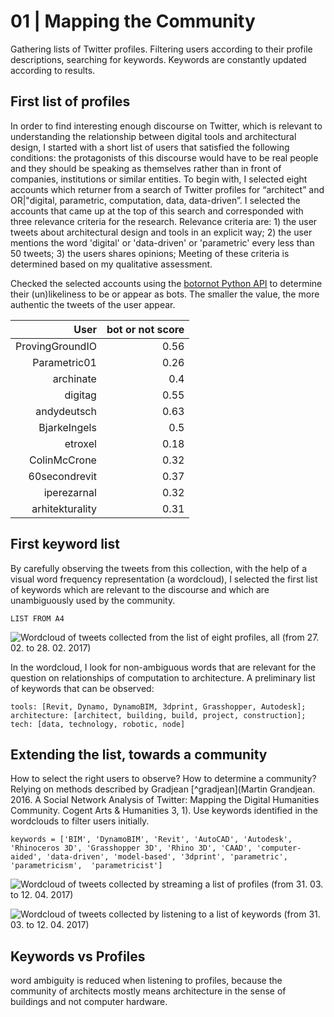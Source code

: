 # 01 | Mapping the Community

Gathering lists of Twitter profiles. Filtering users according to their profile descriptions, searching for keywords. Keywords are constantly updated according to results.

## First list of profiles

In order to find interesting enough discourse on Twitter, which is relevant to understanding the relationship between digital tools and architectural design, I started with a short list of users that satisfied the following conditions: the protagonists of this discourse would have to be real people and they should be speaking as themselves rather than in front of companies, institutions or similar entities. To begin with, I  selected eight accounts which returner from a search of Twitter profiles for “architect” and OR|"digital, parametric, computation, data, data-driven”. I selected the accounts that came up at the top of this search and corresponded with three relevance criteria for the research. Relevance criteria are: 1) the user tweets about architectural design and tools in an explicit way; 2) the user mentions the word 'digital' or 'data-driven' or 'parametric' every less than 50 tweets; 3) the users shares opinions; Meeting of these criteria is determined based on my qualitative assessment.

Checked the selected accounts using the [botornot Python API](https://github.com/truthy/botornot-python) to determine their (un)likeliness to be or appear as bots. The smaller the value, the more authentic the tweets of the user appear.

| User | bot or not score |
| -----:| -------------:|
| ProvingGroundIO | 0.56 |
| Parametric01 | 0.26 |
| archinate | 0.4 |
| digitag | 0.55 |
| andydeutsch | 0.63 |
| BjarkeIngels | 0.5 |
| etroxel | 0.18 |
| ColinMcCrone | 0.32 |
| 60secondrevit | 0.37 | *blocked me
| iperezarnal | 0.32 |
| arhitekturality | 0.31 |  (! i am a bot !)

## First keyword list

By carefully observing the tweets from this collection, with the help of a visual word frequency representation (a wordcloud), I selected the first list of keywords which are relevant to the discourse and which are unambiguously used by the community.

```
LIST FROM A4
```
![Wordcloud of tweets collected from the list of eight profiles, all (from 27. 02. to 28. 02. 2017)](https://goo.gl/photos/8xnJc2jhhhgezR3j7)

In the wordcloud, I look for non-ambiguous words that are relevant for the question on relationships of computation to architecture. A preliminary list of keywords that can be observed:

`tools: [Revit, Dynamo, DynamoBIM, 3dprint, Grasshopper, Autodesk]; architecture: [architect, building, build, project, construction]; tech: [data, technology, robotic, node]`

## Extending the list, towards a community

How to select the right users to observe? How to determine a community? Relying on methods described by Gradjean [^gradjean](Martin Grandjean. 2016. A Social Network Analysis of Twitter: Mapping the Digital Humanities Community. Cogent Arts & Humanities 3, 1). Use keywords identified in the wordclouds to filter users initially.

```
keywords = ['BIM', 'DynamoBIM', 'Revit', 'AutoCAD', 'Autodesk', 'Rhinoceros 3D', 'Grasshopper 3D', 'Rhino 3D', 'CAAD', 'computer-aided', 'data-driven', 'model-based', '3dprint', 'parametric', 'parametricism',  'parametricist']
```
![Wordcloud of tweets collected by streaming a list of profiles (from 31. 03. to 12. 04. 2017)](https://goo.gl/photos/nWyFYyCnkHZyqVLP8)

![Wordcloud of tweets collected by listening to a list of keywords (from 31. 03. to 12. 04. 2017)](https://goo.gl/photos/45psXRdkbbUzL5nX6)

## Keywords vs Profiles

word ambiguity is reduced when listening to profiles, because the community of architects mostly means architecture in the sense of buildings and not computer hardware.
